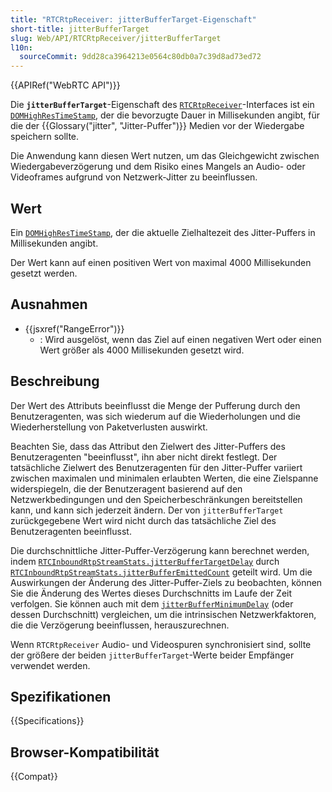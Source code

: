 ```yaml
---
title: "RTCRtpReceiver: jitterBufferTarget-Eigenschaft"
short-title: jitterBufferTarget
slug: Web/API/RTCRtpReceiver/jitterBufferTarget
l10n:
  sourceCommit: 9dd28ca3964213e0564c80db0a7c39d8ad73ed72
---
```


{{APIRef("WebRTC API")}}

Die **`jitterBufferTarget`**-Eigenschaft des [`RTCRtpReceiver`](/de/docs/Web/API/RTCRtpReceiver)-Interfaces ist ein [`DOMHighResTimeStamp`](/de/docs/Web/API/DOMHighResTimeStamp), der die bevorzugte Dauer in Millisekunden angibt, für die der {{Glossary("jitter", "Jitter-Puffer")}} Medien vor der Wiedergabe speichern sollte.

Die Anwendung kann diesen Wert nutzen, um das Gleichgewicht zwischen Wiedergabeverzögerung und dem Risiko eines Mangels an Audio- oder Videoframes aufgrund von Netzwerk-Jitter zu beeinflussen.

## Wert

Ein [`DOMHighResTimeStamp`](/de/docs/Web/API/DOMHighResTimeStamp), der die aktuelle Zielhaltezeit des Jitter-Puffers in Millisekunden angibt.

Der Wert kann auf einen positiven Wert von maximal 4000 Millisekunden gesetzt werden.

## Ausnahmen

- {{jsxref("RangeError")}}
  - : Wird ausgelöst, wenn das Ziel auf einen negativen Wert oder einen Wert größer als 4000 Millisekunden gesetzt wird.

## Beschreibung

Der Wert des Attributs beeinflusst die Menge der Pufferung durch den Benutzeragenten, was sich wiederum auf die Wiederholungen und die Wiederherstellung von Paketverlusten auswirkt.

Beachten Sie, dass das Attribut den Zielwert des Jitter-Puffers des Benutzeragenten "beeinflusst", ihn aber nicht direkt festlegt. Der tatsächliche Zielwert des Benutzeragenten für den Jitter-Puffer variiert zwischen maximalen und minimalen erlaubten Werten, die eine Zielspanne widerspiegeln, die der Benutzeragent basierend auf den Netzwerkbedingungen und den Speicherbeschränkungen bereitstellen kann, und kann sich jederzeit ändern.
Der von `jitterBufferTarget` zurückgegebene Wert wird nicht durch das tatsächliche Ziel des Benutzeragenten beeinflusst.

Die durchschnittliche Jitter-Puffer-Verzögerung kann berechnet werden, indem [`RTCInboundRtpStreamStats.jitterBufferTargetDelay`](/de/docs/Web/API/RTCInboundRtpStreamStats/jitterBufferTargetDelay) durch [`RTCInboundRtpStreamStats.jitterBufferEmittedCount`](/de/docs/Web/API/RTCInboundRtpStreamStats/jitterBufferEmittedCount) geteilt wird. Um die Auswirkungen der Änderung des Jitter-Puffer-Ziels zu beobachten, können Sie die Änderung des Wertes dieses Durchschnitts im Laufe der Zeit verfolgen. Sie können auch mit dem [`jitterBufferMinimumDelay`](/de/docs/Web/API/RTCInboundRtpStreamStats/jitterBufferTargetDelay) (oder dessen Durchschnitt) vergleichen, um die intrinsischen Netzwerkfaktoren, die die Verzögerung beeinflussen, herauszurechnen.

Wenn `RTCRtpReceiver` Audio- und Videospuren synchronisiert sind, sollte der größere der beiden `jitterBufferTarget`-Werte beider Empfänger verwendet werden.

## Spezifikationen

{{Specifications}}

## Browser-Kompatibilität

{{Compat}}
